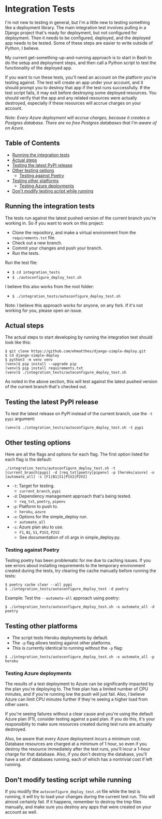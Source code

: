 Integration Tests
===

I'm not new to testing in general, but I'm a little new to testing something like a deployment library. The main integration test involves pulling in a Django project that's ready for deployment, but not configured for deployment. Then it needs to be configured, deployed, and the deployed app needs to be tested. Some of these steps are easier to write outside of Python, I believe.

My current get-something-up-and-running approach is to start in Bash to do the setup and deployment steps, and then call a Python script to test the functionality of the deployed app.

If you want to run these tests, you'll need an account on the platform you're testing against. The test will create an app under your account, and it should prompt you to destroy that app if the test runs successfully. If the test script fails, it may exit before destroying some deployed resources. You should  verify that the app and any related resources were actually destroyed, especially if these resources will accrue charges on your account.

*Note: Every Azure deployment will accrue charges, because it creates a Postgres database. There are no free Postgres databases that I'm aware of on Azure.*

Table of Contents
---

- [Running the integration tests](#running-the-integration-tests)
- [Actual steps](#actual-steps)
- [Testing the latest PyPI release](#testing-the-latest-pypi-release)
- [Other testing options](#other-testing-options)
    - [Testing against Poetry](#testing-against-poetry)
- [Testing other platforms](#testing-other-platforms)
    - [Testing Azure deployments](#testing-azure-deployments)
- [Don't modify testing script while running](#dont-modify-testing-script-while-running)

Running the integration tests
---

The tests run against the latest pushed version of the current branch you're working in. So if you want to work on this project:
- Clone the repository, and make a virtual environment from the `requirements.txt` file.
- Check out a new branch.
- Commit your changes and push your branch.
- Run the tests.

Run the test file:
- `$ cd integration_tests`
- `$ ./autoconfigure_deploy_test.sh`

I believe this also works from the root folder:
- `$ ./integration_tests/autoconfigure_deploy_test.sh`

Note: I believe this approach works for anyone, on any fork. If it's not working for you, please open an issue.

Actual steps
---

The actual steps to start developing by running the integration test should look like this:

```
$ git clone https://github.com/ehmatthes/django-simple-deploy.git
$ cd django-simple-deploy
$ python3 -m venv venv
(venv)$ pip install --upgrade pip
(venv)$ pip install requirements.txt
(venv)$ ./integration_tests/autoconfigure_deploy_test.sh
```

As noted in the above section, this will test against the latest pushed version of the current branch that's checked out.

Testing the latest PyPI release
---

To test the latest release on PyPI instead of the current branch, use the `-t pypi` argument:

```
(venv)$ ./integration_tests/autoconfigure_deploy_test.sh -t pypi
```

Other testing options
---

Here are all the flags and options for each flag. The first option listed for each flag is the default:

```
./integration_tests/autoconfigure_deploy_test.sh -t [current_branch|pypi] -d [req_txt|poetry|pipenv] -p [heroku|azure] -o [automate_all] -s [F1|B1|S1|P1V2|P2V2]
```

- `-t`: Target for testing.
    - `current_branch`, `pypi`
- `-d`: Dependency management approach that's being tested.
    - `req_txt`, `poetry`, `pipenv`
- `-p`: Platform to push to.
    - `heroku`, `azure`
- `-o`: Options for the simple_deploy run.
    - `automate_all`
- `-s`: Azure plan sku to use.
    - `F1`, `B1`, `S1`, `P1V2`, `P2V2`
    - See documentation of cli args in simple_deploy.py.

### Testing against Poetry

Testing poetry has been problematic for me due to caching issues. If you see errors about installing requirements to the temporary environment created during the tests, try clearing the cache manually before running the tests:

```
$ poetry cache clear --all pypi
$ ./integration_tests/autoconfigure_deploy_test -d poetry
```

Example: Test the `--automate-all` approach using poetry:
```
$ ./integration_tests/autoconfigure_deploy_test.sh -o automate_all -d poetry
```

Testing other platforms
---

- The script tests Heroku deployments by default.
- The `-p` flag allows testing against other platforms.
- This is currently identical to running without the `-p` flag:
```
$ ./integration_tests/autoconfigure_deploy_test.sh -o automate_all -p heroku
```

### Testing Azure deployments

The results of a test deployment to Azure can be significantly impacted by the plan you're deploying to. The free plan has a limited number of CPU minutes, and if you're running low the push will just fail. Also, I believe Azure can limit CPU minutes further if they're seeing a higher load from other users.

If you're seeing failures without a clear cause and you're using the default Azure plan (F1), consider testing against a paid plan. If you do this, it's your responsiblity to make sure resources created during test runs are actually destroyed.

Also, be aware that every Azure deployment incurs a minimum cost. Database resources are charged at a minimum of 1 hour, so even if you destroy the resource immediately after the test runs, you'll incur a 1-hour charge for that database. Also, if you don't destroy the database, you'll have a set of databases running, each of which has a nontrivial cost if left running.

Don't modify testing script while running
---

If you modify the `autoconfigure_deploy_test.sh` file while the test is running, it will try to load your changes during the current test run. This will almost certainly fail. If it happens, remember to destroy the tmp files manually, and make sure you destroy any apps that were created on your account as well.